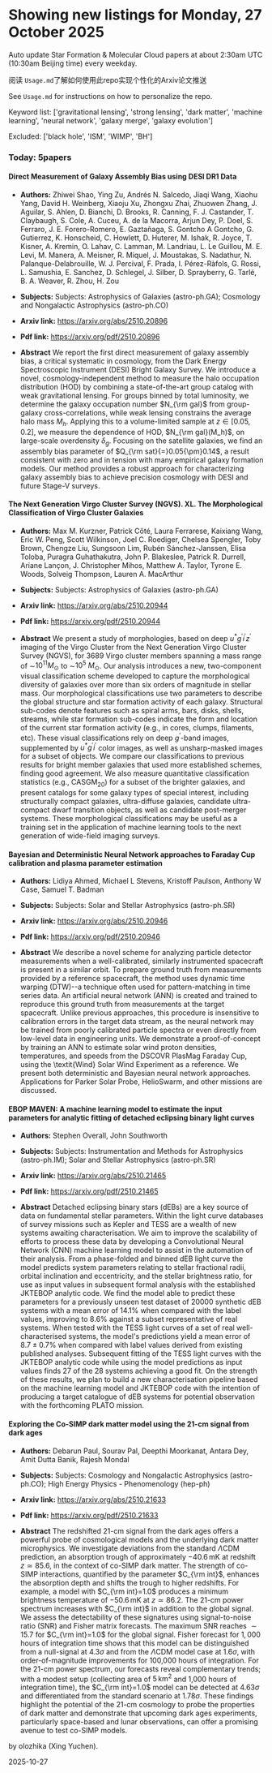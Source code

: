# Showing new listings for Monday, 27 October 2025
Auto update Star Formation & Molecular Cloud papers at about 2:30am UTC (10:30am Beijing time) every weekday.


阅读 `Usage.md`了解如何使用此repo实现个性化的Arxiv论文推送

See `Usage.md` for instructions on how to personalize the repo. 


Keyword list: ['gravitational lensing', 'strong lensing', 'dark matter', 'machine learning', 'neural network', 'galaxy merge', 'galaxy evolution']


Excluded: ['black hole', 'ISM', 'WIMP', 'BH']


### Today: 5papers 
#### Direct Measurement of Galaxy Assembly Bias using DESI DR1 Data
 - **Authors:** Zhiwei Shao, Ying Zu, Andrés N. Salcedo, Jiaqi Wang, Xiaohu Yang, David H. Weinberg, Xiaoju Xu, Zhongxu Zhai, Zhuowen Zhang, J. Aguilar, S. Ahlen, D. Bianchi, D. Brooks, R. Canning, F. J. Castander, T. Claybaugh, S. Cole, A. Cuceu, A. de la Macorra, Arjun Dey, P. Doel, S. Ferraro, J. E. Forero-Romero, E. Gaztañaga, S. Gontcho A Gontcho, G. Gutierrez, K. Honscheid, C. Howlett, D. Huterer, M. Ishak, R. Joyce, T. Kisner, A. Kremin, O. Lahav, C. Lamman, M. Landriau, L. Le Guillou, M. E. Levi, M. Manera, A. Meisner, R. Miquel, J. Moustakas, S. Nadathur, N. Palanque-Delabrouille, W. J. Percival, F. Prada, I. Pérez-Ràfols, G. Rossi, L. Samushia, E. Sanchez, D. Schlegel, J. Silber, D. Sprayberry, G. Tarlé, B. A. Weaver, R. Zhou, H. Zou
 - **Subjects:** Subjects:
Astrophysics of Galaxies (astro-ph.GA); Cosmology and Nongalactic Astrophysics (astro-ph.CO)
 - **Arxiv link:** https://arxiv.org/abs/2510.20896

 - **Pdf link:** https://arxiv.org/pdf/2510.20896

 - **Abstract**
 We report the first direct measurement of galaxy assembly bias, a critical systematic in cosmology, from the Dark Energy Spectroscopic Instrument (DESI) Bright Galaxy Survey. We introduce a novel, cosmology-independent method to measure the halo occupation distribution (HOD) by combining a state-of-the-art group catalog with weak gravitational lensing. For groups binned by total luminosity, we determine the galaxy occupation number $N_{\rm gal}$ from group-galaxy cross-correlations, while weak lensing constrains the average halo mass $M_h$. Applying this to a volume-limited sample at $z{\in}[0.05,0.2]$, we measure the dependence of HOD, $N_{\rm gal}(M_h)$, on large-scale overdensity $\delta_{g}$. Focusing on the satellite galaxies, we find an assembly bias parameter of $Q_{\rm sat}{=}0.05{\pm}0.14$, a result consistent with zero and in tension with many empirical galaxy formation models. Our method provides a robust approach for characterizing galaxy assembly bias to achieve precision cosmology with DESI and future Stage-V surveys.
#### The Next Generation Virgo Cluster Survey (NGVS). XL. The Morphological Classification of Virgo Cluster Galaxies
 - **Authors:** Max M. Kurzner, Patrick Côté, Laura Ferrarese, Kaixiang Wang, Eric W. Peng, Scott Wilkinson, Joel C. Roediger, Chelsea Spengler, Toby Brown, Chengze Liu, Sungsoon Lim, Rubén Sánchez-Janssen, Elisa Toloba, Puragra Guhathakutra, John P. Blakeslee, Patrick R. Durrell, Ariane Lançon, J. Christopher Mihos, Matthew A. Taylor, Tyrone E. Woods, Solveig Thompson, Lauren A. MacArthur
 - **Subjects:** Subjects:
Astrophysics of Galaxies (astro-ph.GA)
 - **Arxiv link:** https://arxiv.org/abs/2510.20944

 - **Pdf link:** https://arxiv.org/pdf/2510.20944

 - **Abstract**
 We present a study of morphologies, based on deep $u^{*}g^{\prime}i^{\prime}z^{\prime}$ imaging of the Virgo Cluster from the Next Generation Virgo Cluster Survey (NGVS), for 3689 Virgo cluster members spanning a mass range of $\sim$$10^{11}M_{\odot}$ to $\sim$$10^5~M_{\odot}$. Our analysis introduces a new, two-component visual classification scheme developed to capture the morphological diversity of galaxies over more than six orders of magnitude in stellar mass. Our morphological classifications use two parameters to describe the global structure and star formation activity of each galaxy. Structural sub-codes denote features such as spiral arms, bars, disks, shells, streams, while star formation sub-codes indicate the form and location of the current star formation activity (e.g., in cores, clumps, filaments, etc). These visual classifications rely on deep $g^\prime$-band images, supplemented by $u^{*}g^{\prime}i^{\prime}$ color images, as well as unsharp-masked images for a subset of objects. We compare our classifications to previous results for bright member galaxies that used more established schemes, finding good agreement. We also measure quantitative classification statistics (e.g., CASGM$_{20}$) for a subset of the brighter galaxies, and present catalogs for some galaxy types of special interest, including structurally compact galaxies, ultra-diffuse galaxies, candidate ultra-compact dwarf transition objects, as well as candidate post-merger systems. These morphological classifications may be useful as a training set in the application of machine learning tools to the next generation of wide-field imaging surveys.
#### Bayesian and Deterministic Neural Network approaches to Faraday Cup calibration and plasma parameter estimation
 - **Authors:** Lidiya Ahmed, Michael L Stevens, Kristoff Paulson, Anthony W Case, Samuel T. Badman
 - **Subjects:** Subjects:
Solar and Stellar Astrophysics (astro-ph.SR)
 - **Arxiv link:** https://arxiv.org/abs/2510.20946

 - **Pdf link:** https://arxiv.org/pdf/2510.20946

 - **Abstract**
 We describe a novel scheme for analyzing particle detector measurements when a well-calibrated, similarly instrumented spacecraft is present in a similar orbit. To prepare ground truth from measurements provided by a reference spacecraft, the method uses dynamic time warping (DTW)--a technique often used for pattern-matching in time series data. An artificial neural network (ANN) is created and trained to reproduce this ground truth from measurements at the target spacecraft. Unlike previous approaches, this procedure is insensitive to calibration errors in the target data stream, as the neural network may be trained from poorly calibrated particle spectra or even directly from low-level data in engineering units. We demonstrate a proof-of-concept by training an ANN to estimate solar wind proton densities, temperatures, and speeds from the DSCOVR PlasMag Faraday Cup, using the \textit{Wind} Solar Wind Experiment as a reference. We present both deterministic and Bayesian neural network approaches. Applications for Parker Solar Probe, HelioSwarm, and other missions are discussed.
#### EBOP MAVEN: A machine learning model to estimate the input parameters for analytic fitting of detached eclipsing binary light curves
 - **Authors:** Stephen Overall, John Southworth
 - **Subjects:** Subjects:
Instrumentation and Methods for Astrophysics (astro-ph.IM); Solar and Stellar Astrophysics (astro-ph.SR)
 - **Arxiv link:** https://arxiv.org/abs/2510.21465

 - **Pdf link:** https://arxiv.org/pdf/2510.21465

 - **Abstract**
 Detached eclipsing binary stars (dEBs) are a key source of data on fundamental stellar parameters. Within the light curve databases of survey missions such as Kepler and TESS are a wealth of new systems awaiting characterisation. We aim to improve the scalability of efforts to process these data by developing a Convolutional Neural Network (CNN) machine learning model to assist in the automation of their analysis. From a phase-folded and binned dEB light curve the model predicts system parameters relating to stellar fractional radii, orbital inclination and eccentricity, and the stellar brightness ratio, for use as input values in subsequent formal analysis with the established JKTEBOP analytic code. We find the model able to predict these parameters for a previously unseen test dataset of 20000 synthetic dEB systems with a mean error of 14.1% when compared with the label values, improving to 8.6% against a subset representative of real systems. When tested with the TESS light curves of a set of real well-characterised systems, the model's predictions yield a mean error of $8.7\pm0.7\%$ when compared with label values derived from existing published analyses. Subsequent fitting of the TESS light curves with the JKTEBOP analytic code while using the model predictions as input values finds 27 of the 28 systems achieving a good fit. On the strength of these results, we plan to build a new characterisation pipeline based on the machine learning model and JKTEBOP code with the intention of producing a target catalogue of dEB systems for potential observation with the forthcoming PLATO mission.
#### Exploring the Co-SIMP dark matter model using the 21-cm signal from dark ages
 - **Authors:** Debarun Paul, Sourav Pal, Deepthi Moorkanat, Antara Dey, Amit Dutta Banik, Rajesh Mondal
 - **Subjects:** Subjects:
Cosmology and Nongalactic Astrophysics (astro-ph.CO); High Energy Physics - Phenomenology (hep-ph)
 - **Arxiv link:** https://arxiv.org/abs/2510.21633

 - **Pdf link:** https://arxiv.org/pdf/2510.21633

 - **Abstract**
 The redshifted 21-cm signal from the dark ages offers a powerful probe of cosmological models and the underlying dark matter microphysics. We investigate deviations from the standard $\Lambda$CDM prediction, an absorption trough of approximately $-40.6\,\mathrm{mK}$ at redshift $z \simeq 85.6$, in the context of co-SIMP dark matter. The strength of co-SIMP interactions, quantified by the parameter $C_{\rm int}$, enhances the absorption depth and shifts the trough to higher redshifts. For example, a model with $C_{\rm int}=1.0$ produces a minimum brightness temperature of $-50.6\,\mathrm{mK}$ at $z \simeq 86.2$. The 21-cm power spectrum increases with $C_{\rm int}$ in addition to the global signal. We assess the detectability of these signatures using signal-to-noise ratio (SNR) and Fisher matrix forecasts. The maximum SNR reaches $\sim 15.7$ for $C_{\rm int}=1.0$ for the global signal. Fisher forecast for $1,000$ hours of integration time shows that this model can be distinguished from a null-signal at $4.3\sigma$ and from the $\Lambda$CDM model case at $1.6 \sigma$, with order-of-magnitude improvements for 100,000 hours of integration. For the 21-cm power spectrum, our forecasts reveal complementary trends; with a modest setup (collecting area of $5\,\mathrm{km}^2$ and 1,000 hours of integration time), the $C_{\rm int}=1.0$ model can be detected at $4.63\sigma$ and differentiated from the standard scenario at $1.78 \sigma$. These findings highlight the potential of the 21-cm cosmology to probe the properties of dark matter and demonstrate that upcoming dark ages experiments, particularly space-based and lunar observations, can offer a promising avenue to test co-SIMP models.


by olozhika (Xing Yuchen). 


2025-10-27
